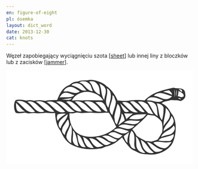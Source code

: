 ```yaml
---
en: figure-of-eight
pl: ósemka
layout: dict_word
date: 2013-12-30
cat: knots
---
```


Węzeł zapobiegający wyciągnięciu szota [[sheet](/dict/sheet.html)] lub innej liny z bloczków lub z zacisków [[jammer](/dict/jammer.html)].

![figure-of-eight](/img/dict/figure_of_eight.png)